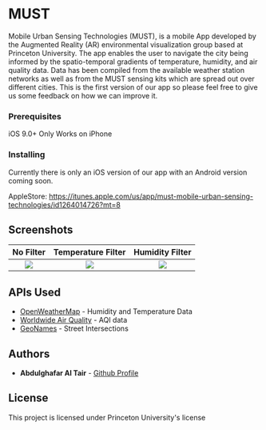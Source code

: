 # MUST

Mobile Urban Sensing Technologies (MUST), is a mobile App developed by the Augmented Reality (AR) environmental visualization group based at Princeton University. The app enables the user to navigate the city being informed by the spatio-temporal gradients of temperature, humidity, and air quality data. Data has been compiled from the available weather station networks as well as from the MUST sensing kits which are spread out over different cities. This is the first version of our app so please feel free to give us some feedback on how we can improve it.


### Prerequisites

iOS 9.0+
Only Works on iPhone


### Installing

Currently there is only an iOS version of our app with an Android version coming soon.

AppleStore: https://itunes.apple.com/us/app/must-mobile-urban-sensing-technologies/id1264014726?mt=8


## Screenshots
No Filter                  |  Temperature Filter       |  Humidity Filter
:-------------------------:|:-------------------------:|:-------------------------:
![](http://i.imgur.com/Lf0gHx7.jpg) |  ![](http://i.imgur.com/xgWI86z.jpg) | ![](http://i.imgur.com/vbh7FVT.jpg)

## APIs Used

* [OpenWeatherMap](https://openweathermap.org/current) - Humidity and Temperature Data
* [Worldwide Air Quality](http://aqicn.org/api/) - AQI data
* [GeoNames](http://www.geonames.org/export/web-services.html) - Street Intersections



## Authors

* **Abdulghafar Al Tair** - [Github Profile](https://github.com/BidoTair) 


## License

This project is licensed under Princeton University's license




